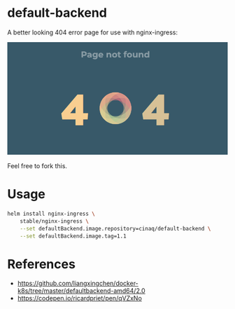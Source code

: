 default-backend
==

A better looking 404 error page for use with nginx-ingress:

![Screenshot](https://github.com/cinaq/default-backend/raw/master/screenshot.png)

Feel free to fork this.

Usage
==

```bash
helm install nginx-ingress \
    stable/nginx-ingress \
    --set defaultBackend.image.repository=cinaq/default-backend \
    --set defaultBackend.image.tag=1.1
```

References
===

* https://github.com/liangxingchen/docker-k8s/tree/master/defaultbackend-amd64/2.0
* https://codepen.io/ricardpriet/pen/qVZxNo

